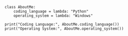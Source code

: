     class AboutMe:
        coding_language = lambda: "Python"
        operating_system = lambda: "Windows"
    
    print("Coding Language:", AboutMe.coding_language())
    print("Operating System:", AboutMe.operating_system())
